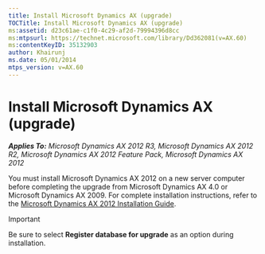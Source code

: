 ```yaml
---
title: Install Microsoft Dynamics AX (upgrade)
TOCTitle: Install Microsoft Dynamics AX (upgrade)
ms:assetid: d23c61ae-c1f0-4c29-af2d-79994396d8cc
ms:mtpsurl: https://technet.microsoft.com/library/Dd362081(v=AX.60)
ms:contentKeyID: 35132903
author: Khairunj
ms.date: 05/01/2014
mtps_version: v=AX.60
---
```


# Install Microsoft Dynamics AX (upgrade) 


_**Applies To:** Microsoft Dynamics AX 2012 R3, Microsoft Dynamics AX 2012 R2, Microsoft Dynamics AX 2012 Feature Pack, Microsoft Dynamics AX 2012_

You must install Microsoft Dynamics AX 2012 on a new server computer before completing the upgrade from Microsoft Dynamics AX 4.0 or Microsoft Dynamics AX 2009. For complete installation instructions, refer to the [Microsoft Dynamics AX 2012 Installation Guide](https://go.microsoft.com/fwlink/?linkid=163796).


> [!IMPORTANT]
> <P>Be sure to select <STRONG>Register database for upgrade</STRONG> as an option during installation.</P>


  



